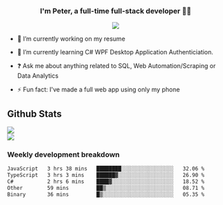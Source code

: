 
### <div align="center">I'm Peter, a full-time full-stack developer 👨‍💻</div>  
<div align="center">
<a href="https://ko-fi.com/theofficialpeter" target="_blank" style="display: inline-block;">
                <img
                    src="https://img.shields.io/badge/Donate-Ko--fi-F16061.svg?style=flat-square&logo=ko-fi" 
                    align="center"
                />
            </a> 
</div>  

- 🔭 I’m currently working on my resume  
  

- 🌱 I’m currently learning C# WPF Desktop Application Authenticiation.  
  

- ❓ Ask me about anything related to SQL, Web Automation/Scraping or Data Analytics  
  

- ⚡ Fun fact: I've made a full web app using only my phone  
  



## Github Stats  
![](https://github-readme-stats.vercel.app/api?username=TheOfficialPeter&theme=tokyonight&hide_border=true&include_all_commits=false&count_private=false)<br/>
![](https://github-readme-stats.vercel.app/api/top-langs/?username=TheOfficialPeter&theme=tokyonight&hide_border=true&include_all_commits=false&count_private=false&layout=compact)

<h3>Weekly development breakdown</h3>

<!--START_SECTION:waka-->

```txt
JavaScript   3 hrs 38 mins   ████████░░░░░░░░░░░░░░░░░   32.06 %
TypeScript   3 hrs 3 mins    ██████▓░░░░░░░░░░░░░░░░░░   26.90 %
C#           2 hrs 6 mins    ████▓░░░░░░░░░░░░░░░░░░░░   18.52 %
Other        59 mins         ██▒░░░░░░░░░░░░░░░░░░░░░░   08.71 %
Binary       36 mins         █▒░░░░░░░░░░░░░░░░░░░░░░░   05.35 %
```

<!--END_SECTION:waka-->
